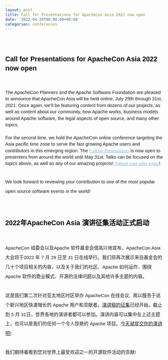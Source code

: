 ```yaml
---
layout: post
title: Call for Presentations for ApacheCon Asia 2022 now open
date: '2022-04-20T00:00:00+00:00'
categories: conferences
---
```

<h1 dir="ltr" style="margin-top: 15pt; margin-bottom: 15pt; font-family: &quot;Helvetica Neue&quot;, Helvetica, Arial, sans-serif; line-height: 1.2; color: rgb(0, 0, 0);"><br></h1><h1 dir="ltr" style="margin-top: 15pt; margin-bottom: 15pt; font-family: &quot;Helvetica Neue&quot;, Helvetica, Arial, sans-serif; line-height: 1.38; color: rgb(0, 0, 0);"><span style="font-size: 16pt; font-family: Arial; background-color: transparent; font-weight: 700; font-variant-numeric: normal; font-variant-east-asian: normal; vertical-align: baseline; white-space: pre-wrap;">Call for Presentations for ApacheCon Asia 2022 now open</span></h1><p dir="ltr" style="margin-top: 0pt; margin-bottom: 0pt; line-height: 2.04;"><span style="font-size: 11pt; font-family: &quot;Microsoft Yahei&quot;; color: rgb(73, 73, 73); background-color: transparent; font-variant-numeric: normal; font-variant-east-asian: normal; vertical-align: baseline; white-space: pre-wrap;">&nbsp;</span></p><p dir="ltr" style="margin-top: 0pt; margin-bottom: 0pt; line-height: 1.4;"><span style="font-size: 11pt; font-family: Arial; background-color: transparent; font-variant-numeric: normal; font-variant-east-asian: normal; vertical-align: baseline; white-space: pre-wrap;">The ApacheCon Planners and the Apache Software Foundation are pleased to announce that ApacheCon Asia will be held online, July 29th through 31st, 2021. Once again, we’ll be featuring content from dozens of our projects, as well as content about our community, how Apache works, business models around Apache software, the legal aspects of open source, and many other topics.</span></p><p dir="ltr" style="margin-top: 0pt; margin-bottom: 0pt; line-height: 1.38;"><span style="font-size: 11pt; font-family: Arial; background-color: transparent; font-variant-numeric: normal; font-variant-east-asian: normal; vertical-align: baseline; white-space: pre-wrap;"></span></p><p dir="ltr" style="margin-top: 0pt; margin-bottom: 0pt; line-height: 1.38;"><span style="font-size: 11pt; font-family: &quot;Microsoft Yahei&quot;; color: rgb(73, 73, 73); background-color: transparent; font-variant-numeric: normal; font-variant-east-asian: normal; vertical-align: baseline; white-space: pre-wrap;">&nbsp;</span></p><p dir="ltr" style="margin-top: 0pt; margin-bottom: 0pt; line-height: 1.38;"><span style="font-size: 11pt; font-family: Arial; background-color: transparent; font-variant-numeric: normal; font-variant-east-asian: normal; vertical-align: baseline; white-space: pre-wrap;">For the second time, we hold the ApacheCon online conference targeting the Asia pacific time zone to serve the fast growing Apache users and contributors in this emerging region. The </span><a href="https://apachecon.com/acasia2022/cfp.html"><span style="font-size: 11pt; font-family: &quot;Microsoft Yahei&quot;; color: rgb(112, 177, 231); background-color: transparent; font-variant-numeric: normal; font-variant-east-asian: normal; text-decoration-line: underline; text-decoration-skip-ink: none; vertical-align: baseline; white-space: pre-wrap;">Call for Presentations</span></a><span style="font-size: 11pt; font-family: Arial; background-color: transparent; font-variant-numeric: normal; font-variant-east-asian: normal; vertical-align: baseline; white-space: pre-wrap;"> is now open to presenters from around the world until May 31st. Talks can be focused on the topics above, as well as any of our amazing projects! </span><a href="https://apachecon.com/acasia2022/cfp.html"><span style="font-size: 11pt; font-family: &quot;Microsoft Yahei&quot;; color: rgb(112, 177, 231); background-color: transparent; font-variant-numeric: normal; font-variant-east-asian: normal; text-decoration-line: underline; text-decoration-skip-ink: none; vertical-align: baseline; white-space: pre-wrap;">Submit your talks today</span></a><span style="font-size: 11pt; font-family: Arial; background-color: transparent; font-variant-numeric: normal; font-variant-east-asian: normal; vertical-align: baseline; white-space: pre-wrap;">!&nbsp;</span></p><p dir="ltr" style="margin-top: 0pt; margin-bottom: 0pt; line-height: 1.38;"><span style="font-size: 11pt; font-family: &quot;Microsoft Yahei&quot;; color: rgb(73, 73, 73); background-color: transparent; font-variant-numeric: normal; font-variant-east-asian: normal; vertical-align: baseline; white-space: pre-wrap;">&nbsp;</span></p><p><span id="docs-internal-guid-5e11f6b2-7fff-6e9b-d8ad-059cf5de59a8"></span></p><p dir="ltr" style="margin-top: 0pt; margin-bottom: 0pt; line-height: 2.04;"><span style="font-size: 11pt; font-family: Arial; background-color: transparent; font-variant-numeric: normal; font-variant-east-asian: normal; vertical-align: baseline; white-space: pre-wrap;">We look forward to reviewing your contribution to one of the most popular open source software events in the world!</span></p><h1 dir="ltr" style="margin-top: 15pt; margin-bottom: 15pt; font-family: &quot;Helvetica Neue&quot;, Helvetica, Arial, sans-serif; line-height: 1.38; color: rgb(0, 0, 0);"><span style="font-size: 16pt; font-family: Arial; background-color: transparent; font-weight: 700; font-variant-numeric: normal; font-variant-east-asian: normal; vertical-align: baseline; white-space: pre-wrap;"><br></span></h1><h1 dir="ltr" style="margin-top: 15pt; margin-bottom: 15pt; font-family: &quot;Helvetica Neue&quot;, Helvetica, Arial, sans-serif; line-height: 1.38; color: rgb(0, 0, 0);"><span style="font-size: 16pt; font-family: Arial; background-color: transparent; font-weight: 700; font-variant-numeric: normal; font-variant-east-asian: normal; vertical-align: baseline; white-space: pre-wrap;">2022年ApacheCon Asia 演讲征集活动正式启动</span></h1><p dir="ltr" style="margin-top: 0pt; margin-bottom: 0pt; line-height: 2.04;"><span style="font-size: 11pt; font-family: &quot;Microsoft Yahei&quot;; color: rgb(73, 73, 73); background-color: transparent; font-variant-numeric: normal; font-variant-east-asian: normal; vertical-align: baseline; white-space: pre-wrap;">&nbsp;</span></p><p dir="ltr" style="margin-top: 0pt; margin-bottom: 0pt; line-height: 2.04;"><span style="font-size: 11pt; font-family: Arial; background-color: transparent; font-variant-numeric: normal; font-variant-east-asian: normal; vertical-align: baseline; white-space: pre-wrap;">ApacheCon 组委会以及Apache 软件基金会很高兴地宣布，ApacheCon Asia 大会将于2022 年 7 月 29 日至 31 日在线举行。我们将再次展示来自基金会的几十个项目相关的内容，以及关于我们的社区、Apache 如何运作、围绕Apache 软件的商业模式、开源的法律问题以及其他许多主题的内容。</span></p><p dir="ltr" style="margin-top: 0pt; margin-bottom: 0pt; line-height: 2.04;"><span style="font-size: 11pt; font-family: Arial; background-color: transparent; font-variant-numeric: normal; font-variant-east-asian: normal; vertical-align: baseline; white-space: pre-wrap;"><br></span></p><p dir="ltr" style="margin-top: 0pt; margin-bottom: 0pt; line-height: 2.04;"><span style="font-size: 11pt; font-family: Arial; background-color: transparent; font-variant-numeric: normal; font-variant-east-asian: normal; vertical-align: baseline; white-space: pre-wrap;">这是我们第二次针对亚太地区时区举办 ApacheCon 在线会议,  用以服务于这个新兴地区快速增长的 Apache 用户和贡献者。<a href="https://apachecon.com/acasia2022/zh/cfp.html" target="_blank">演讲稿的征集</a>已经开始，截止到</span><span style="font-size: 11pt; font-family: Arial; color: rgb(255, 0, 0); background-color: transparent; font-variant-numeric: normal; font-variant-east-asian: normal; vertical-align: baseline; white-space: pre-wrap;"> </span><span style="font-size: 11pt; font-family: Arial; background-color: transparent; font-variant-numeric: normal; font-variant-east-asian: normal; vertical-align: baseline; white-space: pre-wrap;">5 月 31日，世界各地的演讲者都可以参加。演讲内容可以集中在上述主题上，也可以是我们的任何一个令人惊艳的 Apache 项目。<a href="https://apachecon.com/acasia2022/zh/cfp.html" target="_blank">今天就提交你的演讲吧!</a></span></p><p dir="ltr" style="margin-top: 0pt; margin-bottom: 0pt; line-height: 2.04;"><span style="font-size: 11pt; font-family: &quot;Microsoft Yahei&quot;; color: rgb(73, 73, 73); background-color: transparent; font-variant-numeric: normal; font-variant-east-asian: normal; vertical-align: baseline; white-space: pre-wrap;">&nbsp;</span></p><p dir="ltr" style="margin-top: 0pt; margin-bottom: 0pt; line-height: 2.04;"><span style="font-size: 11pt; font-family: Arial; background-color: transparent; font-variant-numeric: normal; font-variant-east-asian: normal; vertical-align: baseline; white-space: pre-wrap;"></span></p><p dir="ltr" style="margin-top: 0pt; margin-bottom: 0pt; line-height: 2.04;"><span style="font-size: 11pt; font-family: Arial; background-color: transparent; font-variant-numeric: normal; font-variant-east-asian: normal; vertical-align: baseline; white-space: pre-wrap;">我们期待着看到您对世界上最受欢迎之一的开源软件活动的贡献!</span></p><div><span style="font-size: 11pt; font-family: Arial; background-color: transparent; font-variant-numeric: normal; font-variant-east-asian: normal; vertical-align: baseline; white-space: pre-wrap;"><br></span></div>
